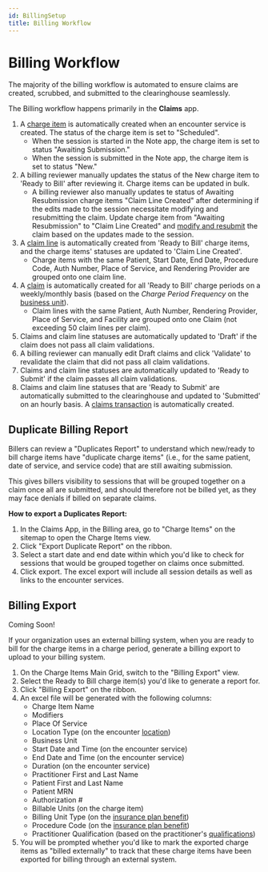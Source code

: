 ```yaml
---
id: BillingSetup
title: Billing Workflow
---
```


# Billing Workflow

The majority of the billing workflow is automated to ensure claims are created, scrubbed, and submitted to the clearinghouse seamlessly.

The Billing workflow happens primarily in the **Claims** app.

1. A [charge item](../Billing/ChargePeriods.md) is automatically created when an encounter service is created. The status of the charge item is set to "Scheduled". 
    - When the session is started in the Note app, the charge item is set to status "Awaiting Submission."
    - When the session is submitted in the Note app, the charge item is set to status "New."
2. A billing reviewer manually updates the status of the New charge item to 'Ready to Bill' after reviewing it. Charge items can be updated in bulk.
    - A billing reviewer also manually updates te status of Awaiting Resubmission charge items "Claim Line Created" after determining if the edits made to the session necessitate modifying and resubmitting the claim. Update charge item from "Awaiting Resubmission" to "Claim Line Created" and [modify and resubmit](../RCM/RCMworkflow.md/#correcting-claims) the claim based on the updates made to the session.
3. A [claim line](../Billing/ClaimItems.md) is automatically created from 'Ready to Bill' charge items, and the charge items' statuses are updated to 'Claim Line Created'.
    - Charge items with the same Patient, Start Date, End Date, Procedure Code, Auth Number, Place of Service, and Rendering Provider are grouped onto one claim line.
4. A [claim](../Billing/Claims.md) is automatically created for all 'Ready to Bill' charge periods on a weekly/monthly basis (based on the *Charge Period Frequency* on the [business unit](../AdminSetup/BusinessUnit.md)).
    - Claim lines with the same Patient, Auth Number, Rendering Provider, Place of Service, and Facility are grouped onto one Claim (not exceeding 50 claim lines per claim).
5. Claims and claim line statuses are automatically updated to 'Draft' if the claim does not pass all claim validations.
6. A billing reviewer can manually edit Draft claims and click 'Validate' to revalidate the claim that did not pass all claim validations.
7. Claims and claim line statuses are automatically updated to 'Ready to Submit' if the claim passes all claim validations. 
8. Claims and claim line statuses that are 'Ready to Submit' are automatically submitted to the clearinghouse and updated to 'Submitted' on an hourly basis. A [claims transaction](../RCM/Transactions.md) is automatically created.


## Duplicate Billing Report

Billers can review a "Duplicates Report" to understand which new/ready to bill charge items have "duplicate charge items" (i.e., for the same patient, date of service, and service code) that are still awaiting submission.

This gives billers visibility to sessions that will be grouped together on a claim once all are submitted, and should therefore not be billed yet, as they may face denials if billed on separate claims.

**How to export a Duplicates Report:**

1. In the Claims App, in the Billing area, go to "Charge Items" on the sitemap to open the Charge Items view.
2. Click "Export Duplicate Report" on the ribbon.
3. Select a start date and end date within which you'd like to check for sessions that would be grouped together on claims once submitted.
4. Click export. The excel export will include all session details as well as links to the encounter services.


## Billing Export
Coming Soon!

If your organization uses an external billing system, when you are ready to bill for the charge items in a charge period, generate a billing export to upload to your billing system.

1. On the Charge Items Main Grid, switch to the "Billing Export" view. 
2. Select the Ready to Bill charge item(s) you'd like to generate a report for.
3. Click "Billing Export" on the ribbon.
4. An excel file will be generated with the following columns:
    - Charge Item Name
    - Modifiers
    - Place Of Service
    - Location Type (on the encounter [location](../AdminSetup/Location.md))
    - Business Unit
    - Start Date and Time (on the encounter service)
    - End Date and Time (on the encounter service)
    - Duration (on the encounter service)
    - Practitioner First and Last Name
    - Patient First and Last Name
    - Patient MRN
    - Authorization #
    - Billable Units (on the charge item)
    - Billing Unit Type (on the [insurance plan benefit](../AdminSetup/InsurancePlan.md/#insurance-plan-benefits))
    - Procedure Code (on the [insurance plan benefit](../AdminSetup/InsurancePlan.md/#insurance-plan-benefits))
    - Practitioner Qualification (based on the practitioner's [qualifications](../Practitioners/Qualifications.md))
5. You will be prompted whether you'd like to mark the exported charge items as "billed externally" to track that these charge items have been exported for billing through an external system.